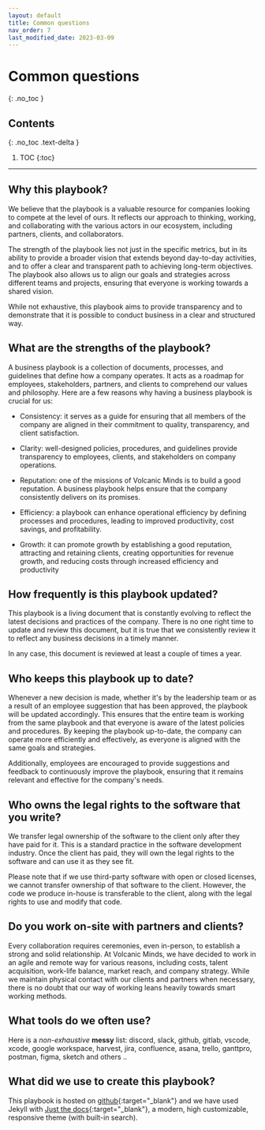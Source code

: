 ```yaml
---
layout: default
title: Common questions
nav_order: 7
last_modified_date: 2023-03-09
---
```


# Common questions
{: .no_toc }

## Contents
{: .no_toc .text-delta }

1. TOC
{:toc}

---

## Why this playbook?

We believe that the playbook is a valuable resource for companies looking to compete at the level of ours. It reflects our approach to thinking, working, and collaborating with the various actors in our ecosystem, including partners, clients, and collaborators.

The strength of the playbook lies not just in the specific metrics, but in its ability to provide a broader vision that extends beyond day-to-day activities, and to offer a clear and transparent path to achieving long-term objectives. The playbook also allows us to align our goals and strategies across different teams and projects, ensuring that everyone is working towards a shared vision.

While not exhaustive, this playbook aims to provide transparency and to demonstrate that it is possible to conduct business in a clear and structured way.

## What are the strengths of the playbook?

A business playbook is a collection of documents, processes, and guidelines that define how a company operates. It acts as a roadmap for employees, stakeholders, partners, and clients to comprehend our values and philosophy. Here are a few reasons why having a business playbook is crucial for us:

- Consistency: it serves as a guide for ensuring that all members of the company are aligned in their commitment to quality, transparency, and client satisfaction.

- Clarity: well-designed policies, procedures, and guidelines provide transparency to employees, clients, and stakeholders on company operations.

- Reputation: one of the missions of Volcanic Minds is to build a good reputation. A business playbook helps ensure that the company consistently delivers on its promises.

- Efficiency: a playbook can enhance operational efficiency by defining processes and procedures, leading to improved productivity, cost savings, and profitability.

- Growth: it can promote growth by establishing a good reputation, attracting and retaining clients, creating opportunities for revenue growth, and reducing costs through increased efficiency and productivity

## How frequently is this playbook updated?

This playbook is a living document that is constantly evolving to reflect the latest decisions and practices of the company. There is no one right time to update and review this document, but it is true that we consistently review it to reflect any business decisions in a timely manner.

In any case, this document is reviewed at least a couple of times a year.

## Who keeps this playbook up to date?

Whenever a new decision is made, whether it's by the leadership team or as a result of an employee suggestion that has been approved, the playbook will be updated accordingly. This ensures that the entire team is working from the same playbook and that everyone is aware of the latest policies and procedures. By keeping the playbook up-to-date, the company can operate more efficiently and effectively, as everyone is aligned with the same goals and strategies.

Additionally, employees are encouraged to provide suggestions and feedback to continuously improve the playbook, ensuring that it remains relevant and effective for the company's needs.

## Who owns the legal rights to the software that you write?

We transfer legal ownership of the software to the client only after they have paid for it. This is a standard practice in the software development industry. Once the client has paid, they will own the legal rights to the software and can use it as they see fit.

Please note that if we use third-party software with open or closed licenses, we cannot transfer ownership of that software to the client. However, the code we produce in-house is transferable to the client, along with the legal rights to use and modify that code.

## Do you work on-site with partners and clients?

Every collaboration requires ceremonies, even in-person, to establish a strong and solid relationship. At Volcanic Minds, we have decided to work in an agile and remote way for various reasons, including costs, talent acquisition, work-life balance, market reach, and company strategy. While we maintain physical contact with our clients and partners when necessary, there is no doubt that our way of working leans heavily towards smart working methods.

## What tools do we often use?

Here is a _non-exhaustive_ **messy** list: discord, slack, github, gitlab, vscode, xcode, google workspace, harvest, jira, confluence, asana, trello, ganttpro, postman, figma, sketch and others ..

## What did we use to create this playbook?

This playbook is hosted on [github](https://github.com/volcanicminds/volcanic-minds-playbook){:target="_blank"} and we have used Jekyll with [Just the docs](https://github.com/just-the-docs/just-the-docs){:target="_blank"}, a modern, high customizable, responsive theme (with built-in search).
